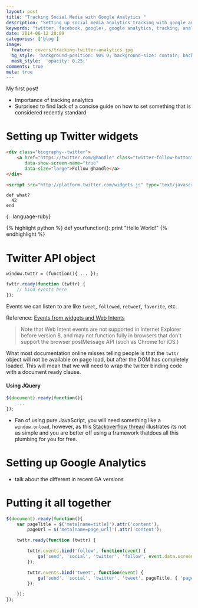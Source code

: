 ```yaml
---
layout: post
title: "Tracking Social Media with Google Analytics "
description: "Setting up social media analytics tracking with google analytics"
keywords: "twitter, facebook, google+, google analytics, tracking, analysis"
date: 2014-06-12 20:09
categories: ['blog']
image:
  feature: covers/tracking-twitter-analytics.jpg
  bg_style: 'background-position: 90% 0; background-size: contain; background-repeat: no-repeat; background-color: #163971;'
  mask_style:  'opacity: 0.25;'
comments: true
meta: true
---
```

My first post!


* Importance of tracking analytics
* Surprised to find lack of a concise guide on how to set something that is considered recently standard

# Setting up Twitter widgets
~~~ html
<div class="biography--twitter">
    <a href="https://twitter.com/@handle" class="twitter-follow-button"
       data-show-screen-name="true"
       data-size="large">Follow @handle</a>
</div>

<script src="http://platform.twitter.com/widgets.js" type="text/javascript"></script>
~~~

~~~
def what?
  42
end
~~~
{: .language-ruby}

{% highlight python %}
def yourfunction():
     print "Hello World!"
{% endhighlight %}


# Twitter API object
`window.twttr = (function(){ ... });`

~~~ javascript
twttr.ready(function (twttr) {
    // bind events here
});
~~~

Events we can listen to are like `tweet`, `followed`, `retweet`, `favorite`, etc.

Reference: [Events from widgets and Web Intents](https://dev.twitter.com/docs/tfw/events)

> Note that Web Intent events are not supported in Internet Explorer before version 8, 
and may not function fully in browsers that don't support the browser postMessage API (such as Chrome for iOS.)

What most documentation online misses telling people is that the `twttr` object will not be available on 
page load, but after the DOM has completely loaded. This will mean that we will need to wrap the twitter
binding code with a document ready clause.

#### Using JQuery
~~~ javascript
$(document).ready(function(){
    ...
});
~~~

* Fan of using pure JavaScript, you will need something like a `window.onload`, however, as this 
[Stackoverflow thread](http://stackoverflow.com/a/800010) 
illustrates its not as simple and you are better off using a framework thatdoes all this plumbing for you for free.

# Setting up Google Analytics

* talk about the different in recent GA versions

# Putting it all together
~~~ javascript
$(document).ready(function(){
    var pageTitle = $('meta[name=title]').attr('content'),
        pageUrl = $('meta[name=page_url]').attr('content');

    twttr.ready(function (twttr) {

        twttr.events.bind('follow', function(event) {
            ga('send', 'social', 'twitter', 'follow', event.data.screen_name, { 'page': pageUrl });
        });

        twttr.events.bind('tweet', function(event) {
            ga('send', 'social', 'twitter', 'tweet', pageTitle, { 'page': pageUrl });
        });

    });
});
~~~